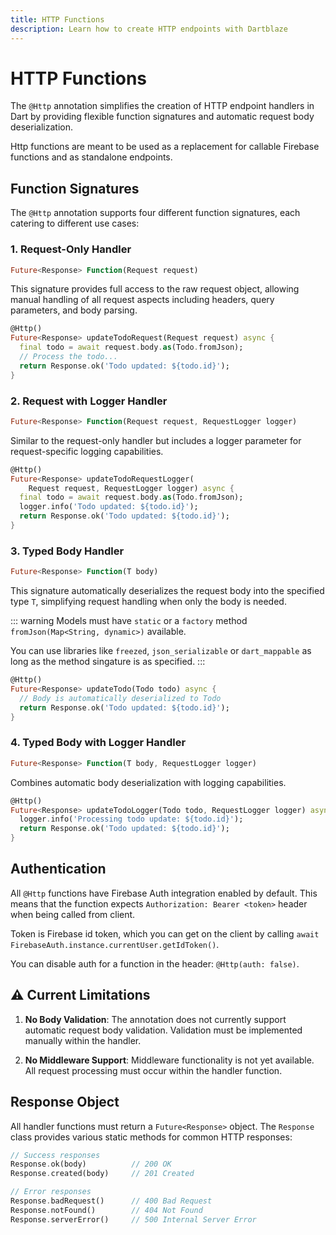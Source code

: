 ```yaml
---
title: HTTP Functions
description: Learn how to create HTTP endpoints with Dartblaze
---
```


# HTTP Functions

The `@Http` annotation simplifies the creation of HTTP endpoint handlers in Dart by providing flexible function signatures and automatic request body deserialization.

Http functions are meant to be used as a replacement for callable Firebase functions and as standalone endpoints.

## Function Signatures

The `@Http` annotation supports four different function signatures, each catering to different use cases:

### 1. Request-Only Handler
```dart
Future<Response> Function(Request request)
```
This signature provides full access to the raw request object, allowing manual handling of all request aspects including headers, query parameters, and body parsing.

```dart
@Http()
Future<Response> updateTodoRequest(Request request) async {
  final todo = await request.body.as(Todo.fromJson);
  // Process the todo...
  return Response.ok('Todo updated: ${todo.id}');
}
```

### 2. Request with Logger Handler
```dart
Future<Response> Function(Request request, RequestLogger logger)
```
Similar to the request-only handler but includes a logger parameter for request-specific logging capabilities.

```dart
@Http()
Future<Response> updateTodoRequestLogger(
    Request request, RequestLogger logger) async {
  final todo = await request.body.as(Todo.fromJson);
  logger.info('Todo updated: ${todo.id}');
  return Response.ok('Todo updated: ${todo.id}');
}
```

### 3. Typed Body Handler
```dart
Future<Response> Function(T body)
```
This signature automatically deserializes the request body into the specified type `T`, simplifying request handling when only the body is needed.

::: warning
Models must have `static` or a `factory` method `fromJson(Map<String, dynamic>)` available.

You can use libraries like `freezed`, `json_serializable` or `dart_mappable` as long as the method singature is as specified.
:::

```dart
@Http()
Future<Response> updateTodo(Todo todo) async {
  // Body is automatically deserialized to Todo
  return Response.ok('Todo updated: ${todo.id}');
}
```

### 4. Typed Body with Logger Handler
```dart
Future<Response> Function(T body, RequestLogger logger)
```
Combines automatic body deserialization with logging capabilities.

```dart
@Http()
Future<Response> updateTodoLogger(Todo todo, RequestLogger logger) async {
  logger.info('Processing todo update: ${todo.id}');
  return Response.ok('Todo updated: ${todo.id}');
}
```

## Authentication

All `@Http` functions have Firebase Auth integration enabled by default. This means that the function expects `Authorization: Bearer <token>` header when being called from client.

Token is Firebase id token, which you can get on the client by calling `await FirebaseAuth.instance.currentUser.getIdToken()`.

You can disable auth for a function in the header: `@Http(auth: false)`.



## :warning: Current Limitations

1. **No Body Validation**: The annotation does not currently support automatic request body validation. Validation must be implemented manually within the handler.

2. **No Middleware Support**: Middleware functionality is not yet available. All request processing must occur within the handler function.

## Response Object

All handler functions must return a `Future<Response>` object. The `Response` class provides various static methods for common HTTP responses:

```dart
// Success responses
Response.ok(body)          // 200 OK
Response.created(body)     // 201 Created

// Error responses
Response.badRequest()      // 400 Bad Request
Response.notFound()        // 404 Not Found
Response.serverError()     // 500 Internal Server Error
```
